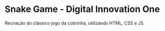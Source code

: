 # Snake Game - Digital Innovation One
 Recriação do clássico jogo da cobrinha, utilizando HTML, CSS e JS.
